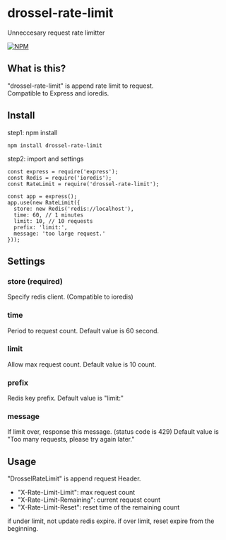 # drossel-rate-limit
Unneccesary request rate limitter

[![NPM](https://nodei.co/npm/drossel-rate-limit.png)](https://nodei.co/npm/drossel-rate-limit/)

## What is this?
"drossel-rate-limit" is append rate limit to request.   
Compatible to Express and ioredis.  

## Install
step1: npm install
```
npm install drossel-rate-limit
```

step2: import and settings
```
const express = require('express');
const Redis = require('ioredis');
const RateLimit = require('drossel-rate-limit');

const app = express();
app.use(new RateLimit({
  store: new Redis('redis://localhost'),
  time: 60, // 1 minutes
  limit: 10, // 10 requests
  prefix: 'limit:',
  message: 'too large request.'
}));
```

## Settings

### store (required)
Specify redis client. (Compatible to ioredis)

### time
Period to request count.
Default value is 60 second.

### limit
Allow max request count.
Default value is 10 count.

### prefix
Redis key prefix.
Default value is "limit:"

### message
If limit over, response this message. (status code is 429)
Default value is "Too many requests, please try again later."


## Usage
"DrosselRateLimit" is append request Header.

- "X-Rate-Limit-Limit": max request count
- "X-Rate-Limit-Remaining": current request count
- "X-Rate-Limit-Reset": reset time of the remaining count

if under limit, not update redis expire.
if over limit, reset expire from the beginning.
